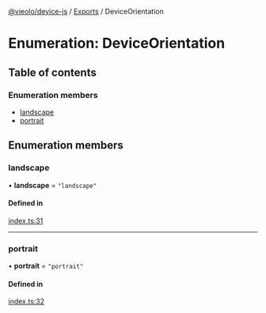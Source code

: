 [@vieolo/device-js](../README.md) / [Exports](../modules.md) / DeviceOrientation

# Enumeration: DeviceOrientation

## Table of contents

### Enumeration members

- [landscape](DeviceOrientation.md#landscape)
- [portrait](DeviceOrientation.md#portrait)

## Enumeration members

### landscape

• **landscape** = `"landscape"`

#### Defined in

[index.ts:31](https://github.com/Vieolo/device-js/blob/4b0f06e/src/index.ts#L31)

___

### portrait

• **portrait** = `"portrait"`

#### Defined in

[index.ts:32](https://github.com/Vieolo/device-js/blob/4b0f06e/src/index.ts#L32)
